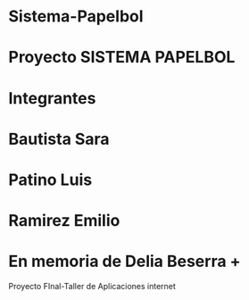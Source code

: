 # Sistema-Papelbol
# Proyecto SISTEMA PAPELBOL
# Integrantes
# Bautista Sara
# Patino Luis
# Ramirez Emilio
# En memoria de Delia Beserra +
Proyecto FInal-Taller de Aplicaciones internet

